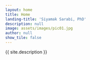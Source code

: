 ```yaml
---
layout: home
title: Home
landing-title: 'Siyamak Sarabi, PhD'
description: null
image: assets/images/pic01.jpg
author: null
show_tile: false
---
```


<p style="text-transform: initial;">{{ site.description }}</p>